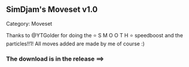 ## SimDjam's Moveset v1.0

Category: Moveset

Thanks to @YTGolder for doing the ⭐ S M O O T H ⭐ speedboost and the particles!!1!
All moves added are made by me of course :)

### The download is in the release ==>

